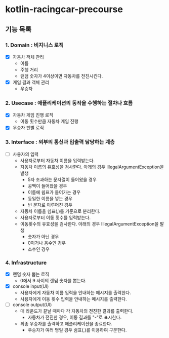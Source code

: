 # kotlin-racingcar-precourse

## 기능 목록

### 1. Domain : 비지니스 로직
- [X] 자동차 객체 관리
  - 이름
  - 주행 거리
  - 랜덤 숫자가 4이상이면 자동차를 전진시킨다.
- [X] 게임 결과 객체 관리
  - 우승자

### 2. Usecase : 애플리케이션의 동작을 수행하는 절차나 흐름
- [X] 자동차 게임 진행 로직
  - 이동 횟수만큼 자동차 게임 진행
- [X] 우승자 판별 로직

### 3. Interface : 외부의 통신과 입출력 담당하는 계층
- [ ] 사용자의 입력
  - 사용자로부터 자동차 이름을 입력받는다.
  - 자동차 이름의 유효성을 검사한다. 아래의 경우 IllegalArgumentException을 발생
    - 5자 초과하는 문자열이 들어왔을 경우
    - 공백이 들어왔을 경우
    - 이름에 쉼표가 들어가는 경우
    - 동일한 이름을 넣는 경우
    - 빈 문자로 이루어진 경우
  - 자동차 이름을 쉼표(,)를 기준으로 분리한다.
  - 사용자로부터 이동 횟수를 입력받는다.
  - 이동횟수의 유효성을 검사한다. 아래의 경우 IllegalArgumentException을 발생
    - 숫자가 아닌 경우
    - 0이거나 음수인 경우
    - 소수인 경우

### 4. Infrastructure 
- [X] 랜덤 숫자 뽑는 로직
  - 0에서 9 사이의 랜덤 숫자를 뽑는다.
- [X] console input(UI)
  - 사용자에게 자동차 이름 입력을 안내하는 메시지를 출력한다.
  - 사용자에게 이동 횟수 입력을 안내하는 메시지를 출력한다.
- [ ] console output(UI)
  - 매 라운드가 끝날 때마다 각 자동차의 전진한 결과를 출력한다.
    - 자동차가 전진한 경우, 이동 결과를 "-"로 표시한다.
  - 최종 우승자를 출력하고 애플리케이션을 종료한다.
    - 우승자가 여러 명일 경우 쉼표(,)를 이용하여 구분한다.